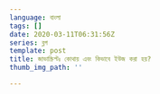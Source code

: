 ```yaml
---
language: বাংলা
tags: []
date: 2020-03-11T06:31:56Z
series: ব্লগ
template: post
title: জাভাস্ক্রিপ্টঃ কোথায় এবং কিভাবে ইউজ করা হয়?
thumb_img_path: ''

---
```

